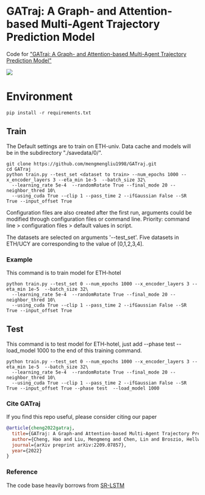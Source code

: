 # GATraj: A Graph- and Attention-based Multi-Agent Trajectory Prediction Model
Code for ["GATraj: A Graph- and Attention-based Multi-Agent Trajectory Prediction Model"](https://arxiv.org/abs/2209.07857)

![](imgs/introduction.gif)

# Environment
```
pip install -r requirements.txt
```

## Train
The Default settings are to train on ETH-univ. Data cache and models will be in the subdirectory "./savedata/0/".

```
git clone https://github.com/mengmengliu1998/GATraj.git
cd GATraj
python train.py --test_set <dataset to train> --num_epochs 1000 --x_encoder_layers 3 --eta_min 1e-5  --batch_size 32\
  --learning_rate 5e-4  --randomRotate True --final_mode 20 --neighbor_thred 10\
  --using_cuda True --clip 1 --pass_time 2 --ifGaussian False --SR True --input_offset True 
```

Configuration files are also created after the first run, arguments could be modified through configuration files or command line. 
Priority: command line \> configuration files \> default values in script.


The datasets are selected on arguments '--test_set'. Five datasets in ETH/UCY are corresponding to the value of \[0,1,2,3,4\]. 

### Example

This command is to train model for ETH-hotel
```
python train.py --test_set 0 --num_epochs 1000 --x_encoder_layers 3 --eta_min 1e-5  --batch_size 32\
  --learning_rate 5e-4  --randomRotate True --final_mode 20 --neighbor_thred 10\
  --using_cuda True --clip 1 --pass_time 2 --ifGaussian False --SR True --input_offset True
```

## Test
This command is to test model for ETH-hotel, just add --phase test --load_model 1000 to the end of this training command.
```
python train.py --test_set 0 --num_epochs 1000 --x_encoder_layers 3 --eta_min 1e-5  --batch_size 32\
  --learning_rate 5e-4  --randomRotate True --final_mode 20 --neighbor_thred 10\
  --using_cuda True --clip 1 --pass_time 2 --ifGaussian False --SR True --input_offset True --phase test  --load_model 1000
```

### Cite GATraj

If you find this repo useful, please consider citing our paper
```bibtex
@article{cheng2022gatraj,
  title={GATraj: A Graph-and Attention-based Multi-Agent Trajectory Prediction Model},
  author={Cheng, Hao and Liu, Mengmeng and Chen, Lin and Broszio, Hellward and Sester, Monika and Yang, Michael Ying},
  journal={arXiv preprint arXiv:2209.07857},
  year={2022}
}
```

### Reference

The code base heavily borrows from [SR-LSTM](https://github.com/zhangpur/SR-LSTM)
